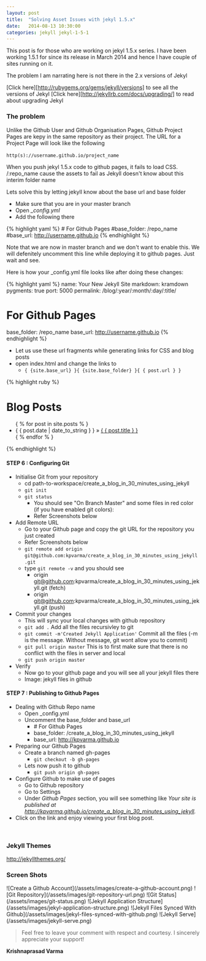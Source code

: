 ```yaml
---
layout: post
title:  "Solving Asset Issues with jekyl 1.5.x"
date:   2014-08-13 10:30:00
categories: jekyll jekyl-1-5-1
---
```


This post is for those who are working on jekyl 1.5.x series.
I have been working 1.5.1 for since its release in March 2014 and hence I have couple of sites running on it.

The problem I am narrating here is not there in the 2.x versions of Jekyl

[Click here][http://rubygems.org/gems/jekyll/versions] to see all the versions of Jekyl
[Click here][http://jekyllrb.com/docs/upgrading/] to read about upgrading Jekyl

### The problem ###

Unlike the Github User and Github Organisation Pages, Github Project Pages are kepy in the same repository as their project. The URL for a Project Page will look like the following

`http(s)://username.github.io/project_name`

When you push jekyl 1.5.x code to github pages, it fails to load CSS.
/:repo_name cause the assets to fail as Jekyll doesn't know about this interim folder name

Lets solve this by letting jekyll know about the base url and base folder

- Make sure that you are in your master branch
- Open *_config.yml*
- Add the following there

{% highlight yaml %}
\# For Github Pages
\#base_folder: /repo_name
\#base_url: http://username.github.io
{% endhighlight %}

Note that we are now in master branch and we don't want to enable this. We will defenitely uncomment this line while deploying it to github pages. Just wait and see.

Here is how your _config.yml file looks like after doing these changes:

{% highlight yaml %}
  name: Your New Jekyll Site
  markdown: kramdown
  pygments: true
  port: 5000
  permalink: /blog/:year/:month/:day/:title/

  # For Github Pages
  base_folder: /repo_name
  base_url: http://username.github.io
{% endhighlight %}


- Let us use these url fragments while generating links for CSS and blog posts
- open index.html and change the links to
  - `{ {site.base_url} }{ {site.base_folder} }{ { post.url } }`

{% highlight ruby %}
<div id="home">
  <h1>Blog Posts</h1>
  <ul class="posts">
    { % for post in site.posts % }
      <li><span>{ { post.date | date_to_string } }</span> &raquo; <a href="{ {site.base_url} } { {site.base_folder} } { { post.url } }">{ { post.title } }</a></li>
    { % endfor % }
  </ul>
</div>
{% endhighlight %}

#### STEP 6 : Configuring Git ####

- Initialise Git from your repository
  - cd path-to-workspace/create_a_blog_in_30_minutes_using_jekyll
  - `git init`
  - `git status`
    - You should see "On Branch Master" and some files in red color (if you have enabled git colors):
    - Refer Screenshots below
- Add Remote URL
  - Go to your Github page and copy the git URL for the repository you just created
  - Refer Screenshots below
  - `git remote add origin git@github.com:kpvarma/create_a_blog_in_30_minutes_using_jekyll.git`
  - type `git remote -v` and you should see
    - origin  git@github.com:kpvarma/create_a_blog_in_30_minutes_using_jekyll.git (fetch)
    - origin  git@github.com:kpvarma/create_a_blog_in_30_minutes_using_jekyll.git (push)
- Commit your changes
  - This will sync your local changes with github repository
  - `git add .` Add all the files recursivley to git
  - `git commit -m'Created Jekyll Application'` Commit all the files (-m is the message. Without message, git wont allow you to commit)
  - `git pull origin master` This is to first make sure that there is no conflict with the files in server and local
  - `git push origin master`
- Verify
  - Now go to your github page and you will see all your jekyll files there
  - Image: jekyll files in github

#### STEP 7 : Publishing to Github Pages ####

- Dealing with Github Repo name
  - Open _config.yml
  - Uncomment the base_folder and base_url
    - \# For Github Pages
    - base_folder: /create_a_blog_in_30_minutes_using_jekyll
    - base_url: http://kpvarma.github.io
- Preparing our Github Pages
  - Create a branch named gh-pages
    - `git checkout -b gh-pages`
  - Lets now push it to github
    - `git push origin gh-pages`
- Configure Github to make use of pages
  - Go to Github repository
  - Go to Settings
  - Under *Github Pages* section, you will see something like *Your site is published at http://kpvarma.github.io/create_a_blog_in_30_minutes_using_jekyll.*
- Click on the link and enjoy viewing your first blog post.

<br/>

### Jekyll Themes ###

http://jekyllthemes.org/

### Screen Shots ###

<span class="image-galery">
![Create a Github Account](/assets/images/create-a-github-account.png)
![Git Repository](/assets/images/git-repository-url.png)
![Git Status](/assets/images/git-status.png)
![Jekyll Application Structure](/assets/images/jekyl-application-structure.png)
![Jekyll Files Synced With Github](/assets/images/jekyl-files-synced-with-github.png)
![Jekyll Serve](/assets/images/jekyll-serve.png)
</span>

<br/>


> Feel free to leave your comment with respect and courtesy. I sincerely appreciate your support!

<div class="pull-right"><strong>Krishnaprasad Varma</strong></div>
<div class="clearfix"></div>


[mrug]: http://www.meetup.com/Mysore-Ruby-User-Group/events/195213512/ "Mysore Ruby User Group"
[cdn]: http://en.wikipedia.org/wiki/Content_delivery_network "Content Delivery Network"
[godaddy]: http://www.godaddy.com/ "GoDaddy makes registering Domain Names fast, simple, and affordable. Find out why so many business owners chose GoDaddy to be their Domain Name Registrar."
[gophercon]: https://gophercon.in "The official site of GopherConIndia. A Go programming language conference in India."
[qwinix]: http://qwinixtech.com "Qwinix Technologies - Innovative End to End IT Solutions for your Business"
[kpvarma]: http://kpvarma.com "kpvarma.com - My Thoughts"
[trello]: http://trello.com
[jekyll]: http://jekyllrb.com
[github-pages]: https://pages.github.com/